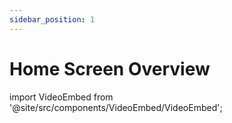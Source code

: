 ```yaml
---
sidebar_position: 1
---
```


# Home Screen Overview

import VideoEmbed from '@site/src/components/VideoEmbed/VideoEmbed';

<VideoEmbed src="https://www.loom.com/embed/7be3e9e8dec140ec95270f9015549bad?sid=a9d6989c-6ad0-44f5-b36c-5df709d8d39b" title="Video Title" />